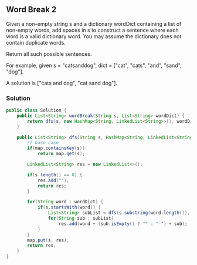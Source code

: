 ## Word Break 2

Given a non-empty string s and a dictionary wordDict containing a list of non-empty words, add spaces in s to construct a sentence where each word is a valid dictionary word. You may assume the dictionary does not contain duplicate words.

Return all such possible sentences.

For example, given
s = "catsanddog",
dict = ["cat", "cats", "and", "sand", "dog"].

A solution is ["cats and dog", "cat sand dog"].

### Solution

```java
public class Solution {
    public List<String> wordBreak(String s, List<String> wordDict) {
        return dfs(s, new HashMap<String, LinkedList<String>>(), wordDict);
    }

    public List<String> dfs(String s, HashMap<String, LinkedList<String>>map, List<String> wordDict) {
        // base case
        if(map.containsKey(s))
            return map.get(s);

        LinkedList<String> res = new LinkedList<>();

        if(s.length() == 0) {
            res.add("");
            return res;
        }

        for(String word : wordDict) {
            if(s.startsWith(word)) {
                List<String> subList = dfs(s.substring(word.length()), map, wordDict);
                for(String sub : subList)
                    res.add(word + (sub.isEmpty() ? "" : " ") + sub);
            }
        }
        map.put(s, res);
        return res;
    }
}
```
